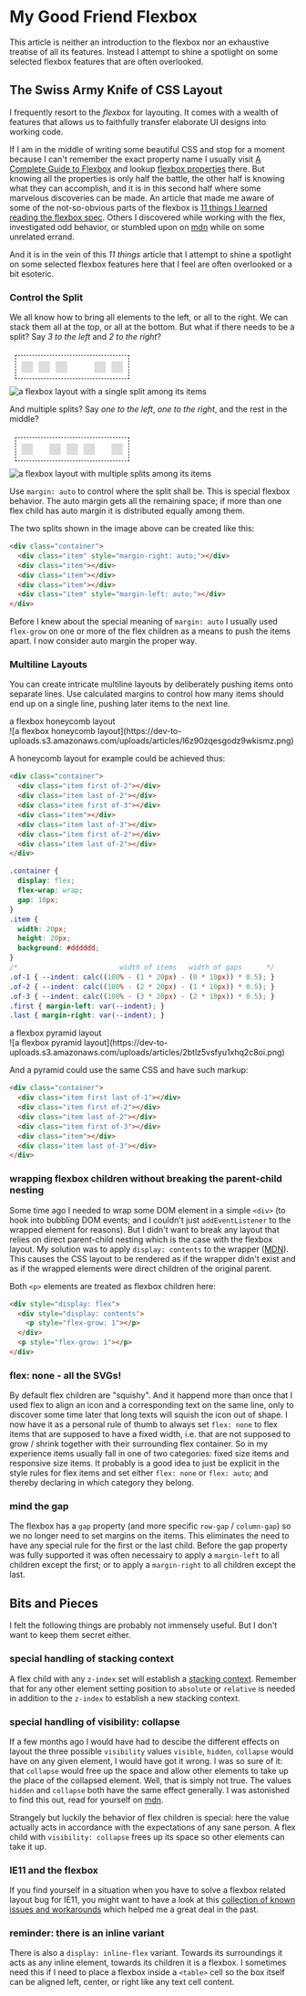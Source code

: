 # My Good Friend Flexbox

This article is neither an introduction to the flexbox nor an exhaustive treatise of all its features.
Instead I attempt to shine a spotlight on some selected flexbox features that are often overlooked.

## The Swiss Army Knife of CSS Layout

I frequently resort to the _flexbox_ for layouting. It comes with a wealth of features that allows us to faithfully transfer elaborate UI designs into working code.

If I am in the middle of writing some beautiful CSS and stop for a moment because I can't remember the exact property name I usually visit [A Complete Guide to Flexbox](https://css-tricks.com/snippets/css/a-guide-to-flexbox/) and lookup [flexbox properties](https://css-tricks.com/snippets/css/a-guide-to-flexbox/#aa-flexbox-properties) there.
But knowing all the properties is only half the battle, the other half is knowing what they can accomplish, and it is in this second half where some marvelous discoveries can be made.
An article that made me aware of some of the not-so-obvious parts of the flexbox is [11 things I learned reading the flexbox spec](https://medium.com/hackernoon/11-things-i-learned-reading-the-flexbox-spec-5f0c799c776b).
Others I discovered while working with the flex, investigated odd behavior, or stumbled upon on [mdn](https://developer.mozilla.org/) while on some unrelated errand.

And it is in the vein of this _11 things_ article that I attempt to shine a spotlight on some selected flexbox features here that I feel are often overlooked or a bit esoteric.

### Control the Split

We all know how to bring all elements to the left, or all to the right. We can stack them all at the top, or all at the bottom.
But what if there needs to be a split? Say _3 to the left_ and _2 to the right_?

![a flexbox layout with a single split among its items](./flexbox_split_single_with_margin.png)
![a flexbox layout with a single split among its items](https://dev-to-uploads.s3.amazonaws.com/uploads/articles/wwb6c43crhx00qd19jkp.png)

And multiple splits? Say _one to the left_, _one to the right_, and the rest in the middle?

![a flexbox layout with multiple splits among its items](./flexbox_split_double_with_margin.png)
![a flexbox layout with multiple splits among its items](https://dev-to-uploads.s3.amazonaws.com/uploads/articles/vl3gzu989zbp9hmst7z0.png)

Use `margin: auto` to control where the split shall be. This is special flexbox behavior. The auto margin gets all the remaining space; if more than one flex child has auto margin it is distributed equally among them.

The two splits shown in the image above can be created like this:

```html
<div class="container">
  <div class="item" style="margin-right: auto;"></div>
  <div class="item"></div>
  <div class="item"></div>
  <div class="item"></div>
  <div class="item" style="margin-left: auto;"></div>
</div>
```

Before I knew about the special meaning of `margin: auto` I usually used `flex-grow` on one or more of the flex children as a means to push the items apart.
I now consider auto margin the proper way.

### Multiline Layouts

You can create intricate multiline layouts by deliberately pushing items onto separate lines.
Use calculated margins to control how many items should end up on a single line, pushing later items to the next line.

<figcaption>a flexbox honeycomb layout</figcaption>
![a flexbox honeycomb layout](https://dev-to-uploads.s3.amazonaws.com/uploads/articles/l6z90zqesgodz9wkismz.png)

A honeycomb layout for example could be achieved thus:

```html
<div class="container">
  <div class="item first of-2"></div>
  <div class="item last of-2"></div>
  <div class="item first of-3"></div>
  <div class="item"></div>
  <div class="item last of-3"></div>
  <div class="item first of-2"></div>
  <div class="item last of-2"></div>
</div>
```

<!-- prettier-ignore -->
```css
.container {
  display: flex;
  flex-wrap: wrap;
  gap: 10px;
}
.item {
  width: 20px;
  height: 20px;
  background: #dddddd;
}
/*                         width of items   width of gaps      */
.of-1 { --indent: calc((100% - (1 * 20px) - (0 * 10px)) * 0.5); }
.of-2 { --indent: calc((100% - (2 * 20px) - (1 * 10px)) * 0.5); }
.of-3 { --indent: calc((100% - (3 * 20px) - (2 * 10px)) * 0.5); }
.first { margin-left: var(--indent); }
.last { margin-right: var(--indent); }
```

<figcaption>a flexbox pyramid layout</figcaption>
![a flexbox pyramid layout](https://dev-to-uploads.s3.amazonaws.com/uploads/articles/2btlz5vsfyu1xhq2c8oi.png)

And a pyramid could use the same CSS and have such markup:

```html
<div class="container">
  <div class="item first last of-1"></div>
  <div class="item first of-2"></div>
  <div class="item last of-2"></div>
  <div class="item first of-3"></div>
  <div class="item"></div>
  <div class="item last of-3"></div>
</div>
```

### wrapping flexbox children without breaking the parent-child nesting

Some time ago I needed to wrap some DOM element in a simple `<div>` (to hook into bubbling DOM events; and I couldn't just `addEventListener` to the wrapped element for reasons). But I didn't want to break any layout that relies on direct parent-child nesting which is the case with the flexbox layout.
My solution was to apply `display: contents` to the wrapper ([MDN](https://developer.mozilla.org/en-US/docs/Web/CSS/display#contents)).
This causes the CSS layout to be rendered as if the wrapper didn't exist and as if the wrapped elements were direct children of the original parent.

Both `<p>` elements are treated as flexbox children here:

```html
<div style="display: flex">
  <div style="display: contents">
    <p style="flex-grow: 1"></p>
  </div>
  <p style="flex-grow: 1"></p>
</div>
```

### flex: none - all the SVGs!

By default flex children are "squishy". And it happend more than once that I used flex to align an icon and a corresponding text on the same line, only to discover some time later that long texts will squish the icon out of shape.
I now have it as a personal rule of thumb to always set `flex: none` to flex items that are supposed to have a fixed width, i.e. that are not supposed to grow / shrink together with their surrounding flex container.
So in my experience items usually fall in one of two categories: fixed size items and responsive size items.
It probably is a good idea to just be explicit in the style rules for flex items and set either `flex: none` or `flex: auto`; and thereby declaring in which category they belong.

### mind the gap

The flexbox has a `gap` property (and more specific `row-gap` / `column-gap`) so we no longer need to set margins on the items.
This eliminates the need to have any special rule for the first or the last child.
Before the gap property was fully supported it was often necessairy to apply a `margin-left` to all children except the first; or to apply a `margin-right` to all children except the last.

## Bits and Pieces

I felt the following things are probably not immensely useful. But I don't want to keep them secret either.

### special handling of stacking context

A flex child with any `z-index` set will establish a [stacking context](https://developer.mozilla.org/en-US/docs/Web/CSS/CSS_Positioning/Understanding_z_index/The_stacking_context). Remember that for any other element setting position to `absolute` or `relative` is needed in addition to the `z-index` to establish a new stacking context.

### special handling of visibility: collapse

If a few months ago I would have had to descibe the different effects on layout the three possible `visibility` values `visible`, `hidden`, `collapse` would have on any given element, I would have got it wrong. I was so sure of it: that `collapse` would free up the space and allow other elements to take up the place of the collapsed element.
Well, that is simply not true. The values `hidden` and `collapse` both have the same effect generally. I was astonished to find this out, read for yourself on [mdn](https://developer.mozilla.org/en-US/docs/Web/CSS/visibility).

Strangely but luckily the behavior of flex children is special: here the value actually acts in accordance with the expectations of any sane person.
A flex child with `visibility: collapse` frees up its space so other elements can take it up.

### IE11 and the flexbox

If you find yourself in a situation when you have to solve a flexbox related layout bug for IE11, you might want to have a look at this [collection of known issues and workarounds](https://github.com/philipwalton/flexbugs) which helped me a great deal in the past.

### reminder: there is an inline variant

There is also a `display: inline-flex` variant. Towards its surroundings it acts as any inline element, towards its children it is a flexbox.
I sometimes need this if I need to place a flexbox inside a `<table>` cell so the box itself can be aligned left, center, or right like any text cell content.
